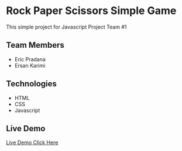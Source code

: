 # Rock Paper Scissors Simple Game

This simple project for Javascript Project Team #1

## Team Members

- Eric Pradana
- Ersan Karimi

## Technologies

- HTML
- CSS
- Javascript

## Live Demo

[Live Demo Click Here](https://noldas-rps-game.netlify.app/)
